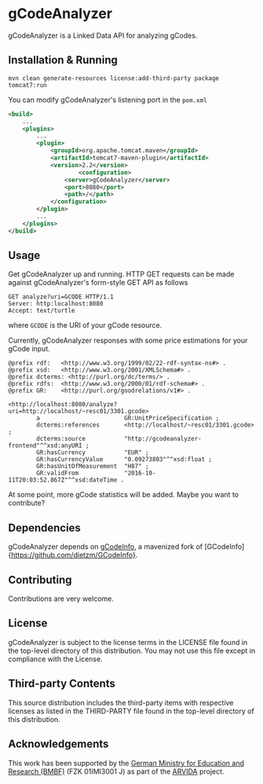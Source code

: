 # gCodeAnalyzer
gCodeAnalyzer is a Linked Data API for analyzing gCodes.


## Installation & Running
```
mvn clean generate-resources license:add-third-party package tomcat7:run
```

You can modify gCodeAnalyzer's listening port in the `pom.xml`
```xml
<build>
	...
	<plugins>
		...
		<plugin>
			<groupId>org.apache.tomcat.maven</groupId>
			<artifactId>tomcat7-maven-plugin</artifactId>
			<version>2.2</version>  	
            		<configuration>
				<server>gCodeAnalyzer</server>
				<port>8080</port>
				<path>/</path>
			</configuration>
		</plugin>
		...
	</plugins>
</build>
```

## Usage
Get gCodeAnalyzer up and running. HTTP GET requests can be made against gCodeAnalyzer's form-style GET API as follows
```
GET analyze?uri=GCODE HTTP/1.1
Server: http:localhost:8080
Accept: text/turtle
```
where `GCODE` is the URI of your gCode resource.

Currently, gCodeAnalyzer responses with some price estimations for your gCode input.
```
@prefix rdf:   <http://www.w3.org/1999/02/22-rdf-syntax-ns#> .
@prefix xsd:   <http://www.w3.org/2001/XMLSchema#> .
@prefix dcterms: <http://purl.org/dc/terms/> .
@prefix rdfs:  <http://www.w3.org/2000/01/rdf-schema#> .
@prefix GR:    <http://purl.org/goodrelations/v1#> .

<http://localhost:8080/analyze?uri=http://localhost/~resc01/3301.gcode>
        a                        GR:UnitPriceSpecification ;
        dcterms:references       <http://localhost/~resc01/3301.gcode> ;
        dcterms:source           "http://gcodeanalyzer-frontend"^^xsd:anyURI ;
        GR:hasCurrency           "EUR" ;
        GR:hasCurrencyValue      "0.09273803"^^xsd:float ;
        GR:hasUnitOfMeasurement  "H87" ;
        GR:validFrom             "2016-10-11T20:03:52.867Z"^^xsd:dateTime .
```

At some point, more gCode statistics will be added. Maybe you want to contribute?

## Dependencies
gCodeAnalyzer depends on [gCodeInfo](https://github.com/rmrschub/GCodeInfo), a mavenized fork of [GCodeInfo]{https://github.com/dietzm/GCodeInfo}.

## Contributing
Contributions are very welcome.

## License
gCodeAnalyzer is subject to the license terms in the LICENSE file found in the top-level directory of this distribution.
You may not use this file except in compliance with the License.

## Third-party Contents
This source distribution includes the third-party items with respective licenses as listed in the THIRD-PARTY file found in the top-level directory of this distribution.

## Acknowledgements
This work has been supported by the [German Ministry for Education and Research (BMBF)](http://www.bmbf.de/en/index.html) (FZK 01IMI3001 J) as part of the [ARVIDA](http://www.arvida.de/) project.
